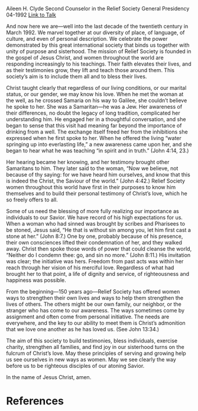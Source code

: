 Aileen H. Clyde
Second Counselor in the Relief Society General Presidency
04-1992
[Link to Talk](https://www.churchofjesuschrist.org/study/general-conference/1992/04/the-mission-of-relief-society?lang=eng)

And now here we are—well into the last decade of the twentieth century in March 1992. We marvel together at our diversity of place, of language, of culture, and even of personal description. We celebrate the power demonstrated by this great international society that binds us together with unity of purpose and sisterhood. The mission of Relief Society is founded in the gospel of Jesus Christ, and women throughout the world are responding increasingly to his teachings. Their faith elevates their lives, and as their testimonies grow, they lift and teach those around them. This society’s aim is to include them all and to bless their lives.

Christ taught clearly that regardless of our living conditions, or our marital status, or our gender, we may know his love. When he met the woman at the well, as he crossed Samaria on his way to Galilee, she couldn’t believe he spoke to her. She was a Samaritan—he was a Jew. Her awareness of their differences, no doubt the legacy of long tradition, complicated her understanding him. He engaged her in a thoughtful conversation, and she began to sense that this visit had meaning far beyond the importance of drinking from a well. The exchange itself freed her from the inhibitions she expressed when he first spoke to her. When he offered the living “water springing up into everlasting life,” a new awareness came upon her, and she began to hear what he was teaching “in spirit and in truth.” (John 4:14, 23.)

Her hearing became her knowing, and her testimony brought other Samaritans to him. They later said to the woman, “Now we believe, not because of thy saying: for we have heard him ourselves, and know that this is indeed the Christ, the Saviour of the world.” (John 4:42.) Relief Society women throughout this world have first in their purposes to know him themselves and to build their personal testimony of Christ’s love, which he so freely offers to all.

Some of us need the blessing of more fully realizing our importance as individuals to our Savior. We have record of his high expectations for us. When a woman who had sinned was brought by scribes and Pharisees to be stoned, Jesus said, “He that is without sin among you, let him first cast a stone at her.” (John 8:7.) One by one, probably because of his presence, their own consciences lifted their condemnation of her, and they walked away. Christ then spoke those words of power that could cleanse the world, “Neither do I condemn thee: go, and sin no more.” (John 8:11.) His invitation was clear; the initiative was hers. Freedom from past acts was within her reach through her vision of his merciful love. Regardless of what had brought her to that point, a life of dignity and service, of righteousness and happiness was possible.

From the beginning—150 years ago—Relief Society has offered women ways to strengthen their own lives and ways to help them strengthen the lives of others. The others might be our own family, our neighbor, or the stranger who has come to our awareness. The ways sometimes come by assignment and often come from personal initiative. The needs are everywhere, and the key to our ability to meet them is Christ’s admonition that we love one another as he has loved us. (See John 13:34.)

The aim of this society to build testimonies, bless individuals, exercise charity, strengthen all families, and find joy in our sisterhood turns on the fulcrum of Christ’s love. May these principles of serving and growing help us see ourselves in new ways as women. May we see clearly the way before us to be righteous disciples of our atoning Savior.

In the name of Jesus Christ, amen.

# References
